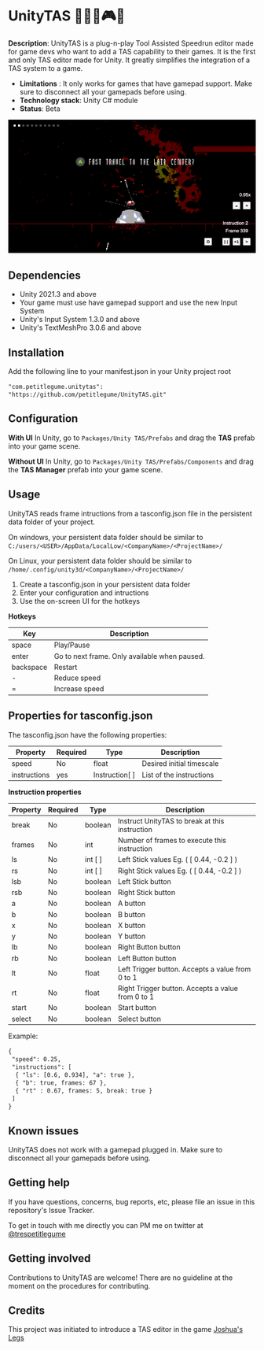 # UnityTAS 🏃🏽‍♀️🎮🔧

**Description**:  UnityTAS is a plug-n-play Tool Assisted Speedrun editor made for game devs who want to add a TAS capability to their games. It is the first and only TAS editor made for Unity. It greatly simplifies the integration of a TAS system to a game.

- **Limitations** : It only works for games that have gamepad support. Make sure to disconnect all your gamepads before using.
- **Technology stack**: Unity C# module
- **Status**: Beta

![](screenshot.png)

## Dependencies
- Unity 2021.3 and above
- Your game must use have gamepad support and use the new Input System
- Unity's Input System 1.3.0 and above
- Unity's TextMeshPro 3.0.6 and above

## Installation

Add the following line to your manifest.json in your Unity project root

```
"com.petitlegume.unitytas": "https://github.com/petitlegume/UnityTAS.git"
```

## Configuration

**With UI**
In Unity, go to `Packages/Unity TAS/Prefabs` and drag the **TAS** prefab into your game scene.

**Without UI** 
In Unity, go to `Packages/Unity TAS/Prefabs/Components` and drag the **TAS Manager** prefab into your game scene.

## Usage

UnityTAS reads frame intructions from a tasconfig.json file in the persistent data folder of your project. 

On windows, your persistent data folder should be similar to `C:/users/<USER>/AppData/LocalLow/<CompanyName>/<ProjectName>/`

On Linux, your persistent data folder should be similar to 
`/home/.config/unity3d/<CompanyName>/<ProjectName>/`

1. Create a tasconfig.json in your persistent data folder
2. Enter your configuration and intructions
3. Use the on-screen UI for the hotkeys

**Hotkeys**

| Key | Description |
| --- | --- |
| space | Play/Pause |
| enter | Go to next frame. Only available when paused. |
| backspace | Restart |
| - | Reduce speed |
| = | Increase speed |

## Properties for tasconfig.json

The tasconfig.json have the following properties:

| Property | Required | Type | Description |
| --- | --- | --- | --- |
| speed | No | float | Desired initial timescale |
| instructions | yes | Instruction[ ] | List of the instructions |

**Instruction properties**

| Property | Required | Type | Description |
| --- | --- | --- | --- |
| break | No | boolean | Instruct UnityTAS to break at this instruction |
| frames | No | int | Number of frames to execute this instruction |
| ls | No | int [ ] | Left Stick values Eg. ( [ 0.44, -0.2 ] ) |
| rs | No | int [ ] | Right Stick values Eg. ( [ 0.44, -0.2 ] ) |
| lsb | No | boolean | Left Stick button |
| rsb | No | boolean | Right Stick button |
| a | No | boolean | A button |
| b | No | boolean | B button |
| x | No | boolean | X button |
| y | No | boolean | Y button |
| lb | No | boolean | Right Button button |
| rb | No | boolean | Left Button button |
| lt | No | float | Left Trigger button. Accepts a value from 0 to 1 |
| rt | No | float | Right Trigger button. Accepts a value from 0 to 1 |
| start | No | boolean | Start button |
| select | No | boolean | Select button |

Example:

```
{ 
 "speed": 0.25,
 "instructions": [
  { "ls": [0.6, 0.934], "a": true },
  { "b": true, frames: 67 },
  { "rt" : 0.67, frames: 5, break: true }
 ]
}
```

## Known issues

UnityTAS does not work with a gamepad plugged in. Make sure to disconnect all your gamepads before using.

## Getting help

If you have questions, concerns, bug reports, etc, please file an issue in this repository's Issue Tracker.

To get in touch with me directly you can PM me on twitter at [@trespetitlegume](https://twitter.com/trespetitlegume)

## Getting involved

Contributions to UnityTAS are welcome! There are no guideline at the moment on the procedures for contributing.

## Credits

This project was initiated to introduce a TAS editor in the game [Joshua's Legs](https://store.steampowered.com/app/1934330/Joshuas_Legs/)
